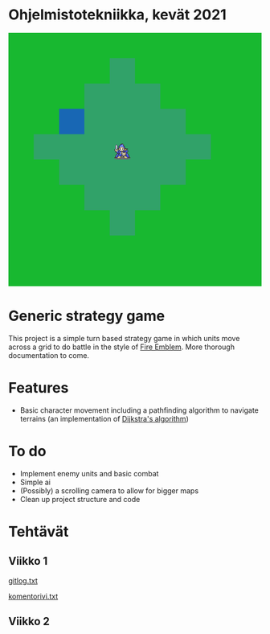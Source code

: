 # Ohjelmistotekniikka, kevät 2021

![](https://github.com/RadicalOyster/ot-harjoitustyo/blob/master/screenshot.png)

# Generic strategy game
This project is a simple turn based strategy game in which units move across a grid to do battle in the style of [Fire Emblem](https://en.wikipedia.org/wiki/Fire_Emblem:_Shadow_Dragon_and_the_Blade_of_Light). More thorough documentation to come.

# Features
* Basic character movement including a pathfinding algorithm to navigate terrains (an implementation of [Dijkstra's algorithm](https://en.wikipedia.org/wiki/Dijkstra%27s_algorithm)) 

# To do
* Implement enemy units and basic combat
* Simple ai
* (Possibly) a scrolling camera to allow for bigger maps
* Clean up project structure and code

# Tehtävät

## Viikko 1

[gitlog.txt](https://github.com/RadicalOyster/ot-harjoitustyo/blob/master/laskarit/viikko1/gitlog.txt)

[komentorivi.txt](https://github.com/RadicalOyster/ot-harjoitustyo/blob/master/laskarit/viikko1/komentorivi.txt)

## Viikko 2
